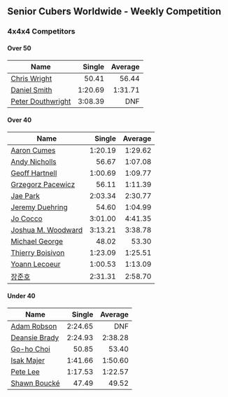 ## Senior Cubers Worldwide - Weekly Competition
### 4x4x4 Competitors

#### Over 50

| Name | Single | Average |
| -- | --: | --: |
| [Chris Wright](../persons/chris_wright.md) | 50.41 | 56.44 |
| [Daniel Smith](../persons/daniel_smith.md) | 1:20.69 | 1:31.71 |
| [Peter Douthwright](../persons/peter_douthwright.md) | 3:08.39 | DNF |

#### Over 40

| Name | Single | Average |
| -- | --: | --: |
| [Aaron Cumes](../persons/aaron_cumes.md) | 1:20.19 | 1:29.62 |
| [Andy Nicholls](../persons/andy_nicholls.md) | 56.67 | 1:07.08 |
| [Geoff Hartnell](../persons/geoff_hartnell.md) | 1:00.69 | 1:09.77 |
| [Grzegorz Pacewicz](../persons/grzegorz_pacewicz.md) | 56.11 | 1:11.39 |
| [Jae Park](../persons/jae_park.md) | 2:03.34 | 2:30.77 |
| [Jeremy Duehring](../persons/jeremy_duehring.md) | 54.60 | 1:04.99 |
| [Jo Cocco](../persons/jo_cocco.md) | 3:01.00 | 4:41.35 |
| [Joshua M. Woodward](../persons/joshua_m._woodward.md) | 3:13.21 | 3:38.78 |
| [Michael George](../persons/michael_george.md) | 48.02 | 53.30 |
| [Thierry Boisivon](../persons/thierry_boisivon.md) | 1:23.09 | 1:25.51 |
| [Yoann Lecoeur](../persons/yoann_lecoeur.md) | 1:00.53 | 1:13.09 |
| [장준호](../persons/장준호.md) | 2:31.31 | 2:58.70 |

#### Under 40

| Name | Single | Average |
| -- | --: | --: |
| [Adam Robson](../persons/adam_robson.md) | 2:24.65 | DNF |
| [Deansie Brady](../persons/deansie_brady.md) | 2:24.93 | 2:38.28 |
| [Go-ho Choi](../persons/go-ho_choi.md) | 50.85 | 53.40 |
| [Isak Majer](../persons/isak_majer.md) | 1:41.66 | 1:50.60 |
| [Pete Lee](../persons/pete_lee.md) | 1:17.53 | 1:22.57 |
| [Shawn Boucké](../persons/shawn_boucke.md) | 47.49 | 49.52 |


<!-- Global site tag (gtag.js) - Google Analytics -->
<script async src="https://www.googletagmanager.com/gtag/js?id=UA-86348435-3"></script>
<script>window.dataLayer = window.dataLayer || []; function gtag() {dataLayer.push(arguments);} gtag('js', new Date()); gtag('config', 'UA-86348435-3');</script>
